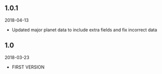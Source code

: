 ## 1.0.1
2018-04-13

* Updated major planet data to include extra fields and fix incorrect data

## 1.0
2018-03-23

* FIRST VERSION